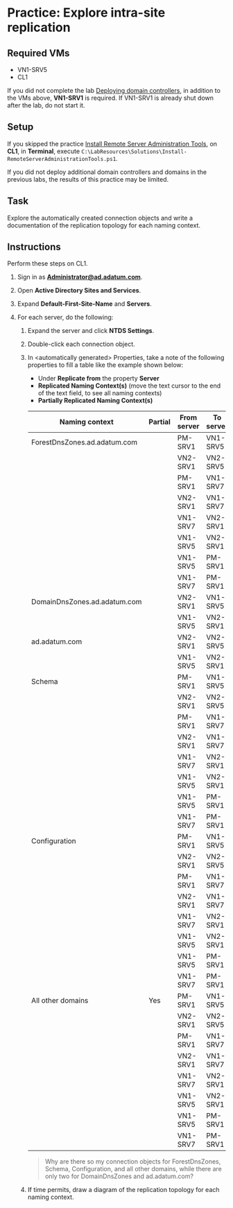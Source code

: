 # Practice: Explore intra-site replication

## Required VMs

* VN1-SRV5
* CL1

If you did not complete the lab [Deploying domain controllers](Deploying-domain-controllers.md), in addition to the VMs above, **VN1-SRV1** is required. If VN1-SRV1 is already shut down after the lab, do not start it.

## Setup

If you skipped the practice [Install Remote Server Administration Tools](Practices/Install-Remote-Server-Administration-Tools.md), on **CL1**, in **Terminal**, execute ````C:\LabResources\Solutions\Install-RemoteServerAdministrationTools.ps1````.

If you did not deploy additional domain controllers and domains in the previous labs, the results of this practice may be limited.

## Task

Explore the automatically created connection objects and write a documentation of the replication topology for each naming context.

## Instructions

Perform these steps on CL1.

1. Sign in as **Administrator@ad.adatum.com**.
1. Open **Active Directory Sites and Services**.
1. Expand **Default-First-Site-Name** and **Servers**.
1. For each server, do the following:

    1. Expand the server and click **NTDS Settings**.
    1. Double-click each connection object.
    1. In \<automatically generated\> Properties, take a note of the following properties to fill a table like the example shown below:

        * Under **Replicate from** the property **Server**
        * **Replicated Naming Context(s)** (move the text cursor to the end of the text field, to see all naming contexts)
        * **Partially Replicated Naming Context(s)**

        | Naming context               | Partial | From server | To server |
        | ---------------------------- | ------- | ----------- | --------- |
        | ForestDnsZones.ad.adatum.com |         | PM-SRV1     | VN1-SRV5  |
        |                              |         | VN2-SRV1    | VN2-SRV5  |
        |                              |         | PM-SRV1     | VN1-SRV7  |
        |                              |         | VN2-SRV1    | VN1-SRV7  |
        |                              |         | VN1-SRV7    | VN2-SRV1  |
        |                              |         | VN1-SRV5    | VN2-SRV1  |
        |                              |         | VN1-SRV5    | PM-SRV1   |
        |                              |         | VN1-SRV7    | PM-SRV1   |
        | DomainDnsZones.ad.adatum.com |         | VN2-SRV1    | VN1-SRV5  |
        |                              |         | VN1-SRV5    | VN2-SRV1  |
        | ad.adatum.com                |         | VN2-SRV1    | VN2-SRV5  |
        |                              |         | VN1-SRV5    | VN2-SRV1  |
        | Schema                       |         | PM-SRV1     | VN1-SRV5  |
        |                              |         | VN2-SRV1    | VN2-SRV5  |
        |                              |         | PM-SRV1     | VN1-SRV7  |
        |                              |         | VN2-SRV1    | VN1-SRV7  |
        |                              |         | VN1-SRV7    | VN2-SRV1  |
        |                              |         | VN1-SRV5    | VN2-SRV1  |
        |                              |         | VN1-SRV5    | PM-SRV1   |
        |                              |         | VN1-SRV7    | PM-SRV1   |
        | Configuration                |         | PM-SRV1     | VN1-SRV5  |
        |                              |         | VN2-SRV1    | VN2-SRV5  |
        |                              |         | PM-SRV1     | VN1-SRV7  |
        |                              |         | VN2-SRV1    | VN1-SRV7  |
        |                              |         | VN1-SRV7    | VN2-SRV1  |
        |                              |         | VN1-SRV5    | VN2-SRV1  |
        |                              |         | VN1-SRV5    | PM-SRV1   |
        |                              |         | VN1-SRV7    | PM-SRV1   |
        | All other domains            | Yes     | PM-SRV1     | VN1-SRV5  |
        |                              |         | VN2-SRV1    | VN2-SRV5  |
        |                              |         | PM-SRV1     | VN1-SRV7  |
        |                              |         | VN2-SRV1    | VN1-SRV7  |
        |                              |         | VN1-SRV7    | VN2-SRV1  |
        |                              |         | VN1-SRV5    | VN2-SRV1  |
        |                              |         | VN1-SRV5    | PM-SRV1   |
        |                              |         | VN1-SRV7    | PM-SRV1   |

        > Why are there so my connection objects for ForestDnsZones, Schema, Configuration, and all other domains, while there are only two for DomainDnsZones and ad.adatum.com?

    1. If time permits, draw a diagram of the replication topology for each naming context.
